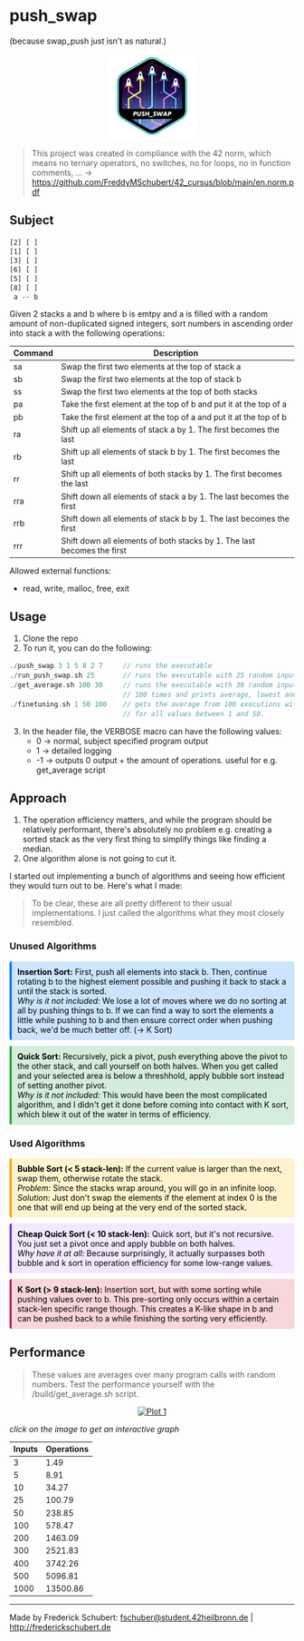 # push_swap
(because swap_push just isn't as natural.)

<p align="center">
  <img src="https://github.com/mcombeau/mcombeau/blob/main/42_badges/push_swape.png" alt="Push_swap 42 project badge"/><br>
</p>

> This project was created in compliance with the 42 norm, which means no ternary operators, no switches, no for loops, no in function comments, ... -> https://github.com/FreddyMSchubert/42_cursus/blob/main/en.norm.pdf

## Subject

```
[2] [ ]
[1] [ ]
[3] [ ]
[6] [ ]
[5] [ ]
[8] [ ]
 a -- b
```

Given 2 stacks a and b where b is emtpy and a is filled with a random amount of non-duplicated signed integers, sort numbers in ascending order into stack a with the following operations:

| Command | Description                                                        |
|---------|--------------------------------------------------------------------|
| sa      | Swap the first two elements at the top of stack a                  |
| sb      | Swap the first two elements at the top of stack b                  |
| ss      | Swap the first two elements at the top of both stacks              |
| pa      | Take the first element at the top of b and put it at the top of a  |
| pb      | Take the first element at the top of a and put it at the top of b  |
| ra      | Shift up all elements of stack a by 1. The first becomes the last  |
| rb      | Shift up all elements of stack b by 1. The first becomes the last  |
| rr      | Shift up all elements of both stacks by 1. The first becomes the last |
| rra     | Shift down all elements of stack a by 1. The last becomes the first |
| rrb     | Shift down all elements of stack b by 1. The last becomes the first |
| rrr     | Shift down all elements of both stacks by 1. The last becomes the first |


Allowed external functions:
- read, write, malloc, free, exit

## Usage
1. Clone the repo
2. To run it, you can do the following:
```C
./push_swap 3 1 5 8 2 7		// runs the executable
./run_push_swap.sh 25		// runs the executable with 25 random inputs
./get_average.sh 100 30		// runs the executable with 30 random inputs
							// 100 times and prints average, lowest and highest values
./finetuning.sh 1 50 100	// gets the average from 100 executions with random inputs
							// for all values between 1 and 50.
```
3. In the header file, the VERBOSE macro can have the following values:
	- 0  -> normal, subject specified program output
	- 1  -> detailed logging
	- -1 -> outputs 0 output + the amount of operations. useful for e.g. get_average script

## Approach

1. The operation efficiency matters, and while the program should be relatively performant, there's absolutely no problem e.g. creating a sorted stack as the very first thing to simplify things like finding a median.
2. One algorithm alone is not going to cut it.

I started out implementing a bunch of algorithms and seeing how efficient they would turn out to be. Here's what I made:

> To be clear, these are all pretty different to their usual implementations. I just called the algorithms what they most closely resembled.

### Unused Algorithms

<div style="border-left: 4px solid #007bff; border-radius: 4px; color: black; background-color: #cce5ff; padding: 10px; margin-bottom: 10px;">
	<strong>Insertion Sort:</strong> First, push all elements into stack b. Then, continue rotating b to the highest element possible and pushing it back to stack a until the stack is sorted.<br>
	<em>Why is it not included:</em> We lose a lot of moves where we do no sorting at all by pushing things to b. If we can find a way to sort the elements a little while pushing to b and then ensure correct order when pushing back, we'd be much better off. (-> K Sort)
</div>

<div style="border-left: 4px solid #28a745; border-radius: 4px; color: black; background-color: #d4edda; padding: 10px; margin-bottom: 10px;">
	<strong>Quick Sort:</strong> Recursively, pick a pivot, push everything above the pivot to the other stack, and call yourself on both halves. When you get called and your selected area is below a threshhold, apply bubble sort instead of setting another pivot.<br>
	<em>Why is it not included:</em> This would have been the most complicated algorithm, and I didn't get it done before coming into contact with K sort, which blew it out of the water in terms of efficiency.<br>
</div>

### Used Algorithms

<div style="border-left: 4px solid #ffa500; border-radius: 4px; color: black; background-color: #fff3cd; padding: 10px; margin-bottom: 10px;">
	<strong>Bubble Sort (< 5 stack-len):</strong> If the current value is larger than the next, swap them, otherwise rotate the stack.<br>
	<em>Problem:</em> Since the stacks wrap around, you will go in an infinite loop.<br>
	<em>Solution:</em> Just don't swap the elements if the element at index 0 is the one that will end up being at the very end of the sorted stack.
</div>

<div style="border-left: 4px solid #6f42c1; border-radius: 4px; color: black; background-color: #f3e8ff; padding: 10px; margin-bottom: 10px;">
	<strong>Cheap Quick Sort (< 10 stack-len):</strong> Quick sort, but it's not recursive. You just set a pivot once and apply bubble on both halves.<br>
	<em>Why have it at all:</em> Because surprisingly, it actually surpasses both bubble and k sort in operation efficiency for some low-range values.
</div>

<div style="border-left: 4px solid #b03060; border-radius: 4px; color: black; background-color: #f8d7da; padding: 10px; margin-bottom: 10px;">
	<strong>K Sort (> 9 stack-len):</strong> Insertion sort, but with some sorting while pushing values over to b. This pre-sorting only occurs within a certain stack-len specific range though. This creates a K-like shape in b and can be pushed back to a while finishing the sorting very efficiently.<br>
</div>

## Performance
> These values are averages over many program calls with random numbers. Test the performance yourself with the /build/get_average.sh script.

<div>
    <a href="https://plotly.com/~ottoottootto/1/?share_key=zNIWNRe4Pu1EGi9qCprv4x" target="_blank" title="Plot 1" style="display: block; text-align: center;"><img src="https://plotly.com/~ottoottootto/1.png?share_key=zNIWNRe4Pu1EGi9qCprv4x" alt="Plot 1" style="max-width: 100%;width: 600px;"  width="600" onerror="this.onerror=null;this.src='https://plotly.com/404.png';" /></a>
    <script data-plotly="ottoottootto:1" sharekey-plotly="zNIWNRe4Pu1EGi9qCprv4x" src="https://plotly.com/embed.js" async></script>
</div>

_click on the image to get an interactive graph_

| Inputs | Operations |
|--------|------------|
| 3      | 1.49       |
| 5      | 8.91       |
| 10     | 34.27      |
| 25     | 100.79     |
| 50     | 238.85     |
| 100    | 578.47     |
| 200    | 1463.09    |
| 300    | 2521.83    |
| 400    | 3742.26    |
| 500    | 5096.81    |
| 1000   | 13500.86   |

---

Made by Frederick Schubert: fschuber@student.42heilbronn.de | http://frederickschubert.de